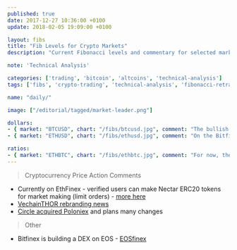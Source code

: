 ```yaml
---
published: true
date: 2017-12-27 10:36:00 +0100
update: 2018-02-05 19:09:00 +0100

layout: fibs
title: "Fib Levels for Crypto Markets"
description: "Current Fibonacci levels and commentary for selected markets on Bitfinex."

note: 'Technical Analysis'

categories: ['trading', 'bitcoin', 'altcoins', 'technical-analysis']
tags: ['fibs', 'crypto-trading', 'technical-analysis', 'fibonacci-retracement']

name: "daily/"

image: ["/editorial/tagged/market-leader.png"]

dollars:
- { market: "BTCUSD", chart: "/fibs/btcusd.jpg", comment: "The bullish action at $BTCUSD looks like possibly a second attempt to break to high-volume resistance around 11.5k USD (on the chart coinciding with the blue rectangle drawn from previous fibs). If this is successful, a lot of traders will scream iH&S which, if played out, would have a target somewhere over 16k USD. If you follow datamish.com you probably notices how in the recent days rapid increases in shorts didn't move the market much anymore, therefore there must be some demand already." }
- { market: "ETHUSD", chart: "/fibs/ethusd.jpg", comment: "On the Bitfinex chart, $ETHUSD is just breaking out of the downtrend (yellow dotted trendline). There is some resistance upcoming - a current fib coincides with kumo top and and a previous support-turned-resistance (yellow dotted horizontal line). This area around 990 USD is a key one for now. " }

ratios:
- { market: "ETHBTC", chart: "/fibs/ethbtc.jpg", comment: "For now, the short term, ETH is more in the consolidation phase than BTC which is attempting a surge at the moment. The ratio will therefore not be very bullish. It bounced down off a fib but overall the short play seems to be almost over too. There is still a lot of longs in $ETHBTC although a massive amount closed couple days ago (on Bitfinex)." }
---
```



> Cryptocurrency Price Action Comments

* Currently on EthFinex - verified users can make Nectar ERC20 tokens for market making (limit orders) - [more here](https://support.ethfinex.com/hc/en-us/articles/115002549332-Nectar-Token-FAQ)
* [VechainTHOR rebranding news](https://www.reddit.com/r/AltcoinTrader/comments/80fiji/vechainthor_rebranding_bmw_bitocean_tokyo_dnv_gl/)
* [Circle acquired Poloniex](/circle-poloniex/) and plans many changes

> Other

* Bitfinex is building a DEX on EOS - [EOSfinex](https://medium.com/bitfinex/announcing-eosfinex-69eea273369f)
